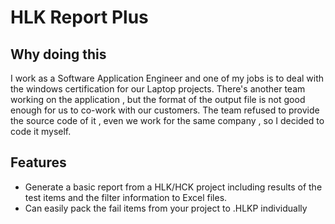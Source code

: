 ﻿# HLK Report Plus

## Why doing this

I work as a Software Application Engineer and one of my jobs is to deal with the windows certification for our Laptop projects.
There's another team working on the application , but the format of the output file is not good enough for us to co-work with our customers.
The team refused to provide the source code of it , even we work for the same company , so I decided to code it myself.


## Features

- Generate a basic report from a HLK/HCK project including results of the test items and the filter information to Excel files.
- Can easily pack the fail items from your project to .HLKP individually
